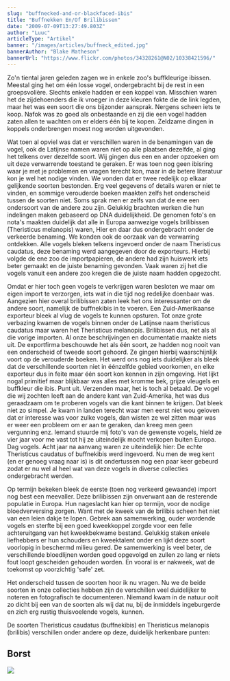 ```yaml
---
slug: "buffnecked-and-or-blackfaced-ibis"
title: "Buffnekken En/Of Brilibissen"
date: "2009-07-09T13:27:49.803Z"
author: "Luuc"
articleType: "Artikel"
banner: "/images/articles/buffneck_edited.jpg"
bannerAuthor: "Blake Matheson"
bannerUrl: "https://www.flickr.com/photos/34328261@N02/10338421596/"
---
```

Zo'n tiental jaren geleden zagen we in enkele zoo's buffkleurige ibissen. Meestal ging het om één losse vogel, ondergebracht bij de rest in een groepsvolière. Slechts enkele hadden er een koppel van. Misschien waren het de zijdehoenders die ik vroeger in deze kleuren fokte die de link legden, maar het was een soort die ons bijzonder aansprak. Nergens scheen iets te koop. Nafok was zo goed als onbestaande en zij die een vogel hadden zaten allen te wachten om er elders één bij te kopen. Zeldzame dingen in koppels onderbrengen moest nog worden uitgevonden.

Wat toen al opviel was dat er verschillen waren in de benamingen van de vogel, ook de Latijnse namen waren niet op alle plaatsen dezelfde, al ging het telkens over dezelfde soort. Wij gingen dus een en ander opzoeken om uit deze verwarrende toestand te geraken. Er was toen nog geen ibisring waar je met je problemen en vragen terecht kon, maar in de betere literatuur kon je wel het nodige vinden. We vonden dat er twee redelijk op elkaar gelijkende soorten bestonden. Erg veel gegevens of details waren er niet te vinden, en sommige verouderde boeken maakten zelfs het onderscheid tussen de soorten niet. Soms sprak men er zelfs van dat de ene een ondersoort van de andere zou zijn. Gelukkig brachten werken die hun indelingen maken gebaseerd op DNA duidelijkheid. De genomen foto's en nota's maakten duidelijk dat alle in Europa aanwezige vogels brilibissen (Theristicus melanopis) waren, Hier en daar dus ondergebracht onder de verkeerde benaming. We konden ook de oorzaak van de verwarring ontdekken. Alle vogels bleken telkens ingevoerd onder de naam Theristicus caudatus, deze benaming werd aangegeven door de exporteurs. Hierbij volgde de ene zoo de importpapieren, de andere had zijn huiswerk iets beter gemaakt en de juiste benaming gevonden. Vaak waren zij het die vogels vanuit een andere zoo kregen die de juiste naam hadden opgezocht.

Omdat er hier toch geen vogels te verkrijgen waren besloten we maar om eigen import te verzorgen, iets wat in die tijd nog redelijke doenbaar was. Aangezien hier overal brilibissen zaten leek het ons interessanter om de andere soort, namelijk de buffnekibis in te voeren. Een Zuid-Amerikaanse exporteur bleek al vlug de vogels te kunnen opsturen. Tot onze grote verbazing kwamen de vogels binnen onder de Latijnse naam theristicus caudatus maar waren het Theristicus melanopis. Brilibissen dus, net als al die vorige importen. Al onze beschrijvingen en documentatie maakte niets uit. De exportfirma beschouwde het als één soort, ze hadden nog nooit van een onderscheid of tweede soort gehoord. Ze gingen hierbij waarschijnlijk voort op de verouderde boeken. Het werd ons nog iets duidelijker als bleek dat de verschillende soorten niet in éénzelfde gebied voorkomen, en elke exporteur dus in feite maar één soort kon kennen in zijn omgeving. Het lijkt nogal primitief maar blijkbaar was alles met kromme bek, grijze vleugels en buffkleur die ibis. Punt uit. Verzenden maar, het is toch al betaald. De vogel die wij zochten leeft aan de andere kant van Zuid-Amerika, het was dus geraadzaam om te proberen vogels van die kant binnen te krijgen. Dat bleek niet zo simpel. Je kwam in landen terecht waar men eerst niet wou geloven dat er interesse was voor zulke vogels, dan wisten ze wel zitten maar was er weer een probleem om er aan te geraken, dan kreeg men geen vergunning enz. Iemand stuurde mij foto's van de gewenste vogels, hield ze vier jaar voor me vast tot hij ze uiteindelijk mocht verkopen buiten Europa. Dag vogels. Acht jaar na aanvang waren ze uiteindelijk hier: De echte Theristicus caudatus of buffnekibis werd ingevoerd. Nu men de weg kent (en er genoeg vraag naar is) is dit ondertussen nog een paar keer gebeurd zodat er nu wel al heel wat van deze vogels in diverse collecties ondergebracht werden.

Op termijn bekeken bleek de eerste (toen nog verkeerd gewaande) import nog best een meevaller. Deze brilibissen zijn onverwant aan de resterende populatie in Europa. Hun nageslacht kan hier op termijn, voor de nodige bloedverversing zorgen. Want met de kweek van de brilibis scheen het niet van een leien dakje te lopen. Gebrek aan samenwerking, ouder wordende vogels en sterfte bij een goed kweekkoppel zorgde voor een felle achteruitgang van het kweekbekwame bestand. Gelukkig staken enkele liefhebbers er hun schouders en kweektalent onder en lijkt deze soort voorlopig in beschermd milieu gered. De samenwerking is veel beter, de verschillende bloedlijnen worden goed opgevolgd en zullen zo lang er niets fout loopt gescheiden gehouden worden. En vooral is er nakweek, wat de toekomst op voorzichtig 'safe' zet.

Het onderscheid tussen de soorten hoor ik nu vragen. Nu we de beide soorten in onze collecties hebben zijn de verschillen veel duidelijker te noteren en fotografisch te documenteren. Niemand kwam in de natuur ooit zo dicht bij een van de soorten als wij dat nu, bij de inmiddels ingeburgerde en zich erg rustig thuisvoelende vogels, kunnen.

De soorten Theristicus caudatus (buffnekibis) en Theristicus melanopis (brilibis) verschillen onder andere op deze, duidelijk herkenbare punten:

## Borst

![](/images/articles/brilbuff01.jpg)